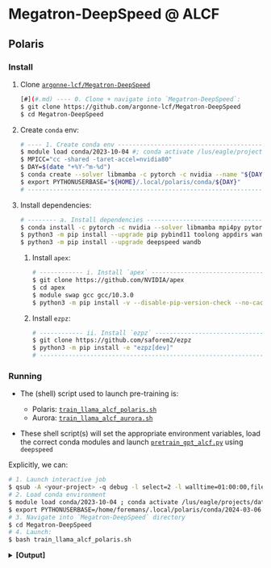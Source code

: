 # Megatron-DeepSpeed @ ALCF


## Polaris

### Install

1. Clone [`argonne-lcf/Megatron-DeepSpeed`](https://github.com/argonne-lcf/Megatron-DeepSpeed)

    ```bash
    [#](#.md) ---- 0. Clone + navigate into `Megatron-DeepSpeed`:
    $ git clone https://github.com/argonne-lcf/Megatron-DeepSpeed
    $ cd Megatron-DeepSpeed
    ```

2. Create `conda` env:

    ```bash
    # ---- 1. Create conda env -------------------------------------------------
    $ module load conda/2023-10-04 #; conda activate /lus/eagle/projects/datascience/foremans/miniconda3/envs/polaris/2024-03-06
    $ MPICC="cc -shared -taret-accel=nvidia80"
    $ DAY=$(date "+%Y-^m-%d")
    $ conda create --solver libmamba -c pytorch -c nvidia --name "${DAY}" "python==3.10"
    $ export PYTHONUSERBASE="${HOME}/.local/polaris/conda/${DAY}"
    # ---------------------------------------------------------------------------
    ```

3. Install dependencies:

    ```bash
    # -------- a. Install dependencies ------------------------------------------
    $ conda install -c pytorch -c nvidia --solver libmamba mpi4py pytorch-cuda=11.8 ninja torchvision torchaudio pytorch-cuda=11.8 transformers xformers triton
    $ python3 -m pip install --upgrade pip pybind11 toolong appdirs wandb sentencepiece ipython setuptools wheel ninja
    $ python3 -m pip install --upgrade deepspeed wandb
    ```

    1. Install `apex`:

        ```bash
        # ------------ i. Install `apex` --------------------------------------------
        $ git clone https://github.com/NVIDIA/apex
        $ cd apex
        $ module swap gcc gcc/10.3.0
        $ python3 -m pip install -v --disable-pip-version-check --no-cache-dir --no-build-isolation --config-settings "--build-option=--cpp_ext" --config-settings "--build-option=--cuda_ext" ./
        ```

    2. Install `ezpz`:

        ```bash
        # ------------ ii. Install `ezpz` --------------------------------------------
        $ git clone https://github.com/saforem2/ezpz
        $ python3 -m pip install -e "ezpz[dev]"
        # ---------------------------------------------------------------------------
        ```

### Running

- The (shell) script used to launch pre-training is:
    - Polaris:
      [`train_llama_alcf_polaris.sh`](https://github.com/argonne-lcf/Megatron-DeepSpeed/blob/main/train_llama_alcf_polaris.sh)
    - Aurora:
      [`train_llama_alcf_aurora.sh`](https://github.com/argonne-lcf/Megatron-DeepSpeed/blob/main/train_llama_alcf_aurora.sh)

- These shell script(s) will set the appropriate environment variables, load the correct conda
modules and launch
[`pretrain_gpt_alcf.py`](https://github.com/argonne-lcf/Megatron-DeepSpeed/blob/main/pretrain_gpt_alcf.py) using `deepspeed`


Explicitly, we can:

```bash
# 1. Launch interactive job
$ qsub -A <your-project> -q debug -l select=2 -l walltime=01:00:00,filesystems=eagle:home -I
# 2. Load conda environment
$ module load conda/2023-10-04 ; conda activate /lus/eagle/projects/datascience/foremans/miniconda3/envs/polaris/2024-03-06
$ export PYTHONUSERBASE=/home/foremans/.local/polaris/conda/2024-03-06
# 3. Navigate into `Megatron-DeepSpeed` directory
$ cd Megatron-DeepSpeed
# 4. Launch:
$ bash train_llama_alcf_polaris.sh
```

<details closed><summary><b>[Output]</b></summary>

```bash
source-ing /lus/eagle/projects/datascience/foremans/tmp/Megatron-DeepSpeed/ALCF/helpers_alcf.sh

CommandNotFoundError: Your shell has not been properly configured to use 'conda deactivate'.
To initialize your shell, run

    $ conda init <SHELL_NAME>

Currently supported shells are:
  - bash
  - fish
  - tcsh
  - xonsh
  - zsh
  - powershell

See 'conda init --help' for more information and options.

IMPORTANT: You may need to close and restart your shell after running 'conda init'.


Saving {PATH, LD_LIBRARY_PATH, htt{p,ps}_proxy, CFLAGS, PYTHONUSERBASE} to .deepspeed_env
Found ezpz!
/lus/eagle/projects/datascience/foremans/tmp/Megatron-DeepSpeed/ezpz/src/ezpz/__init__.py
Has ezpz installed. Nothing to do.
┌──────────────────────────────────────────────────────────────────
│ [Hosts]:
│     • [host:0] - x3005c0s37b0n0.hsn.cm.polaris.alcf.anl.gov
│     • [host:1] - x3005c0s37b1n0.hsn.cm.polaris.alcf.anl.gov
└──────────────────────────────────────────────────────────────────
┌──────────────────────────────────────────────────────────────────
│ [DIST INFO]:
│     • Loading job env from: /home/foremans/.pbsenv
│     • HOSTFILE: /var/spool/pbs/aux/1777928.polaris-pbs-01.hsn.cm.polaris.alcf.anl.gov
│     • NHOSTS: 2
│     • NGPU_PER_HOST: 4
│     • NGPUS (NHOSTS x NGPU_PER_HOST): 8
│     • WORLD_SIZE: 8
│     • DIST_LAUNCH: mpiexec --verbose --envall -n 8 -ppn 4 --hostfile /var/spool/pbs/aux/1777928.polaris-pbs-01.hsn.cm.polaris.alcf.anl.gov
└──────────────────────────────────────────────────────────────────
┌──────────────────────────────────────────────────────────────────
│ [Launch]:
│     • Use: 'launch' (=mpiexec --verbose --envall -n 8 -ppn 4 --hostfile /var/spool/pbs/aux/1777928.polaris-pbs-01.hsn.cm.polaris.alcf.anl.gov)
│       to launch job
└──────────────────────────────────────────────────────────────────

# [...]
```

</details>
